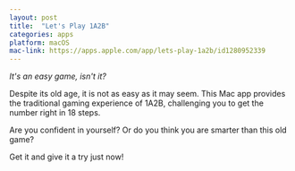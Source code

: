```yaml
---
layout: post
title:  "Let's Play 1A2B"
categories: apps
platform: macOS
mac-link: https://apps.apple.com/app/lets-play-1a2b/id1280952339
---
```


*It's an easy game, isn't it?*

Despite its old age, it is not as easy as it may seem. This Mac app provides the traditional gaming experience of 1A2B, challenging you to get the number right in 18 steps.

Are you confident in yourself? Or do you think you are smarter than this old game?

Get it and give it a try just now!
